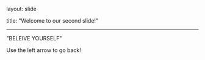 layout: slide

title: "Welcome to our second slide!"

---

"BELEIVE YOURSELF"

Use the left arrow to go back!
